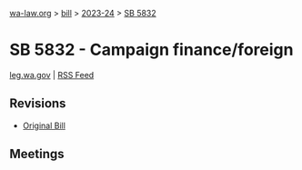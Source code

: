 [wa-law.org](/) > [bill](/bill/) > [2023-24](/bill/2023-24/) > [SB 5832](/bill/2023-24/sb/5832/)

# SB 5832 - Campaign finance/foreign
[leg.wa.gov](https://app.leg.wa.gov/billsummary?BillNumber=5832&Year=2023&Initiative=false) | [RSS Feed](./rss.xml)

## Revisions
* [Original Bill](1/)

## Meetings